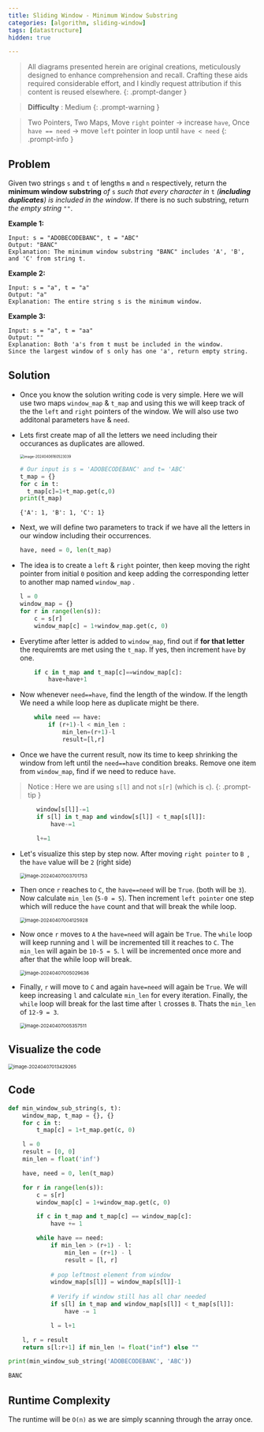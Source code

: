 ```yaml
---
title: Sliding Window - Minimum Window Substring
categories: [algorithm, sliding-window]
tags: [datastructure]
hidden: true

---
```


> All diagrams presented herein are original creations, meticulously designed to enhance comprehension and recall. Crafting these aids required considerable effort, and I kindly request attribution if this content is reused elsewhere.
{: .prompt-danger }

> **Difficulty** :  Medium
{: .prompt-warning }

> Two Pointers, Two Maps, Move `right` pointer -> increase `have`, Once `have == need` -> move `left` pointer in loop until `have < need`
{: .prompt-info }


## Problem

Given two strings `s` and `t` of lengths `m` and `n` respectively, return the **minimum window substring** *of* `s` *such that every character in* `t` *(**including duplicates**) is included in the window*. If there is no such substring, return *the empty string* `""`.

**Example 1:**

```
Input: s = "ADOBECODEBANC", t = "ABC"
Output: "BANC"
Explanation: The minimum window substring "BANC" includes 'A', 'B', and 'C' from string t.
```

**Example 2:**

```
Input: s = "a", t = "a"
Output: "a"
Explanation: The entire string s is the minimum window.
```

**Example 3:**

```
Input: s = "a", t = "aa"
Output: ""
Explanation: Both 'a's from t must be included in the window.
Since the largest window of s only has one 'a', return empty string.
```

## Solution

- Once you know the solution writing code is very simple. Here we will use two maps `window_map` & `t_map` and using this we will keep track of the the `left` and `right` pointers of the window. We will also use two additonal parameters `have` & `need`.

- Lets first create map of all the letters we need including their occurances as duplicates are allowed. 

  <img src="../assets/img/image-20240406160523039.png" alt="image-20240406160523039" style="zoom:50%;" />

  ```python
  # Our input is s = 'ADOBECODEBANC' and t= 'ABC'
  t_map = {}
  for c in t:
    t_map[c]=1+t_map.get(c,0)
  print(t_map)
  ```

  ```
  {'A': 1, 'B': 1, 'C': 1}
  ```

- Next, we will define two parameters to track if we have all the letters in our window including their occurrences. 

  ```python
  have, need = 0, len(t_map)
  ```

- The idea is to create a `left` & `right` pointer, then keep moving the right pointer from initial `0` position and keep adding the corresponding letter to another map named `window_map` . 

  ```python
  l = 0
  window_map = {}
  for r in range(len(s)):
      c = s[r]
      window_map[c] = 1+window_map.get(c, 0)
  ```

- Everytime after letter is added to `window_map`, find out if **for that letter** the requiremts are met using the `t_map`. If yes, then increment `have` by one.

  ```python
      if c in t_map and t_map[c]==window_map[c]:
          have=have+1
  ```

- Now whenever `need==have`, find the length of the window. If the length  We need a while loop here as duplicate might be there.

  ```python
      while need == have:
          if (r+1)-l < min_len :
              min_len=(r+1)-l
              result=[l,r]
  ```

- Once we have the current result, now its time to keep shrinking the window from left until the `need==have` condition breaks. Remove one item from `window_map`, find if we need to reduce `have`. 

> Notice : Here we are using `s[l]` and not `s[r]` (which is `c`). 
{: .prompt-tip }

  ```python
          window[s[l]]-=1        
          if s[l] in t_map and window[s[l]] < t_map[s[l]]:
              have-=1
          
          l+=1
  ```

- Let's visualize this step by step now. After moving `right pointer` to `B `, the `have` value will be `2` (right side)

  <img src="../assets/img/image-20240407003701753.png" alt="image-20240407003701753" style="zoom: 67%;" />

- Then once `r` reaches to `C`, the `have==need` will be `True`. (both will be `3`). Now calculate `min_len` (`5-0 = 5`). Then increment `left pointer` one step which will reduce the `have` count and that will break the while loop.

  <img src="../assets/img/image-20240407004125928.png" alt="image-20240407004125928" style="zoom: 67%;" />

- Now once `r` moves to `A` the `have=need` will again be `True`. The `while` loop will keep running and `l` will be incremented till it reaches to `C`. The `min_len` will again be `10-5 = 5`. `l` will be incremented once more and after that the while loop will break.

  <img src="../assets/img/image-20240407005029636.png" alt="image-20240407005029636" style="zoom: 67%;" />

- Finally, `r` will move to `C` and again `have=need` will again be `True`. We will keep increasing `l` and calculate `min_len` for every iteration. Finally, the `while` loop will break for the last time after `l` crosses `B`. Thats the `min_len` of `12-9 = 3`.

  <img src="../assets/img/image-20240407005357511.png" alt="image-20240407005357511" style="zoom: 67%;" />

## Visualize the code

<img src="../assets/img/image-20240407013429265.png" alt="image-20240407013429265" style="zoom: 67%;" />

## Code

```python
def min_window_sub_string(s, t):
    window_map, t_map = {}, {}
    for c in t:
        t_map[c] = 1+t_map.get(c, 0)

    l = 0
    result = [0, 0]
    min_len = float('inf')

    have, need = 0, len(t_map)

    for r in range(len(s)):
        c = s[r]
        window_map[c] = 1+window_map.get(c, 0)

        if c in t_map and t_map[c] == window_map[c]:
            have += 1

        while have == need:
            if min_len > (r+1) - l:
                min_len = (r+1) - l
                result = [l, r]
						
            # pop leftmost element from window
            window_map[s[l]] = window_map[s[l]]-1
							
            # Verify if window still has all char needed  
            if s[l] in t_map and window_map[s[l]] < t_map[s[l]]:
                have -= 1

            l = l+1

    l, r = result
    return s[l:r+1] if min_len != float("inf") else ""

print(min_window_sub_string('ADOBECODEBANC', 'ABC'))  
```

```python
BANC
```

## Runtime Complexity

The runtime will be `O(n)` as we are simply scanning through the array once.
